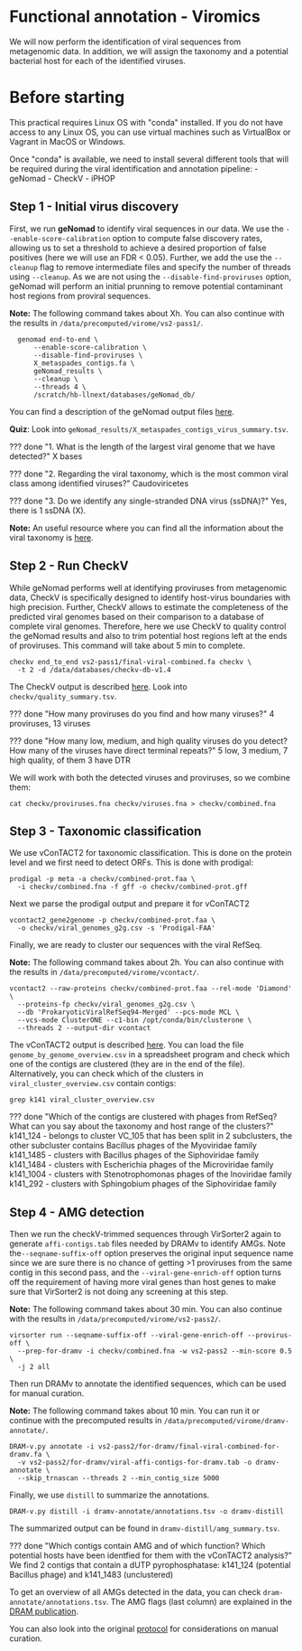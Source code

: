# Functional annotation - Viromics

We will now perform the identification of viral sequences from metagenomic data. In addition, we will assign the taxonomy and a potential bacterial host for each of the identified viruses.

# Before starting

This practical requires Linux OS with "conda" installed. If you do not have access to any Linux OS, you can use virtual machines such as VirtualBox or Vagrant in MacOS or Windows.

Once "conda" is available, we need to install several different tools that will be required during the viral identification and annotation pipeline:
    - geNomad
    - CheckV
    - iPHOP

## Step 1 - Initial virus discovery

First, we run **geNomad** to identify viral sequences in our data. We use the ``--enable-score-calibration`` option to compute false discovery rates, allowing us to set a threshold to achieve a desired proportion of false positives (here we will use an FDR < 0.05). Further, we add the use the ``--cleanup`` flag to remove intermediate files and specify the number of threads using ``--cleanup``. As we are not using the ``--disable-find-proviruses`` option, geNomad will perform an initial prunning to remove potential contaminant host regions from proviral sequences. 

**Note:** The following command takes about Xh. You can also continue with the results in ``/data/precomputed/virome/vs2-pass1/``.

      genomad end-to-end \
          --enable-score-calibration \
          --disable-find-proviruses \
          X_metaspades_contigs.fa \
          geNomad_results \
          --cleanup \
          --threads 4 \
          /scratch/hb-llnext/databases/geNomad_db/


You can find a description of the geNomad output files [here]([https://github.com/jiarong/VirSorter2#detailed-description-on-output-files]).

**Quiz**: Look into ``geNomad_results/X_metaspades_contigs_virus_summary.tsv``. 

??? done "1. What is the length of the largest viral genome that we have detected?"
    X bases

??? done "2. Regarding the viral taxonomy, which is the most common viral class among identified viruses?"
    Caudoviricetes

??? done "3. Do we identify any single-stranded DNA virus (ssDNA)?"
    Yes, there is 1 ssDNA (X).     

 **Note:** An useful resource where you can find all the information about the viral taxonomy is [here]([https://ictv.global/taxonomy]).    

## Step 2 - Run CheckV

While geNomad performs well at identifying proviruses from metagenomic data, CheckV is specifically designed to identify host-virus boundaries with high precision. Further, CheckV allows to estimate the completeness of the predicted viral genomes based on their comparison to a database of complete viral genomes. Therefore, here we use CheckV to quality control the geNomad results and also to trim potential host regions left at the ends of proviruses. This command will take about 5 min to complete.

    checkv end_to_end vs2-pass1/final-viral-combined.fa checkv \
      -t 2 -d /data/databases/checkv-db-v1.4

The CheckV output is described [here](https://bitbucket.org/berkeleylab/checkv/src/master/). Look into ``checkv/quality_summary.tsv``.

??? done "How many proviruses do you find and how many viruses?"
    4 proviruses, 13 viruses

??? done "How many low, medium, and high quality viruses do you detect? How many of the viruses have direct terminal repeats?"
    5 low,  3 medium, 7 high quality, of them 3 have DTR

We will work with both the detected viruses and proviruses, so we combine them:

    cat checkv/proviruses.fna checkv/viruses.fna > checkv/combined.fna

## Step 3 - Taxonomic classification

We use vConTACT2 for taxonomic classification. This is done on the protein level and we first need to detect ORFs. This is done with prodigal:

    prodigal -p meta -a checkv/combined-prot.faa \
      -i checkv/combined.fna -f gff -o checkv/combined-prot.gff


Next we parse the prodigal output and prepare it for vConTACT2

    vcontact2_gene2genome -p checkv/combined-prot.faa \
      -o checkv/viral_genomes_g2g.csv -s 'Prodigal-FAA'

Finally, we are ready to cluster our sequences with the viral RefSeq.

**Note:** The following command takes about 2h. You can also continue with the results in ``/data/precomputed/virome/vcontact/``.

    vcontact2 --raw-proteins checkv/combined-prot.faa --rel-mode 'Diamond' \
      --proteins-fp checkv/viral_genomes_g2g.csv \
      --db 'ProkaryoticViralRefSeq94-Merged' --pcs-mode MCL \
      --vcs-mode ClusterONE --c1-bin /opt/conda/bin/clusterone \
      --threads 2 --output-dir vcontact

The vConTACT2 output is described [here](https://bitbucket.org/MAVERICLab/vcontact2/wiki/Home). You can load the file ``genome_by_genome_overview.csv`` in a spreadsheet program and check which one of the contigs are clustered (they are in the end of the file). Alternatively, you can check which of the clusters in ``viral_cluster_overview.csv`` contain contigs:

    grep k141 viral_cluster_overview.csv

??? done "Which of the contigs are clustered with phages from RefSeq? What can you say about the taxonomy and host range of the clusters?"
    k141_124 - belongs to cluster VC_105 that has been split in 2 subclusters, the other subcluster contains Bacillus phages of the Myoviridae family  
    k141_1485 - clusters with Bacillus phages of the Siphoviridae family  
    k141_1484 - clusters with Escherichia phages of the Microviridae family  
    k141_1004 - clusters with Stenotrophomonas phages of the Inoviridae family  
    k141_292 - clusters with Sphingobium phages of the Siphoviridae family

## Step 4 - AMG detection

Then we run the checkV-trimmed sequences through VirSorter2 again to generate ``affi-contigs.tab`` files needed by DRAMv to identify AMGs. Note the``--seqname-suffix-off`` option preserves the original input sequence name since we are sure there is no chance of getting >1 proviruses from the same contig in this second pass, and the ``--viral-gene-enrich-off`` option turns off the requirement of having more viral genes than host genes to make sure that VirSorter2 is not doing any screening at this step.

**Note:** The following command takes about 30 min. You can also continue with the results in ``/data/precomputed/virome/vs2-pass2/``.

    virsorter run --seqname-suffix-off --viral-gene-enrich-off --provirus-off \
      --prep-for-dramv -i checkv/combined.fna -w vs2-pass2 --min-score 0.5 \
      -j 2 all

Then run DRAMv to annotate the identified sequences, which can be used for manual curation.

**Note:** The following command takes about 10 min. You can run it or continue with the precomputed results in ``/data/precomputed/virome/dramv-annotate/``.

    DRAM-v.py annotate -i vs2-pass2/for-dramv/final-viral-combined-for-dramv.fa \
      -v vs2-pass2/for-dramv/viral-affi-contigs-for-dramv.tab -o dramv-annotate \
      --skip_trnascan --threads 2 --min_contig_size 5000

Finally, we use ``distill`` to summarize the annotations.

    DRAM-v.py distill -i dramv-annotate/annotations.tsv -o dramv-distill

The summarized output can be found in ``dramv-distill/amg_summary.tsv``.

??? done "Which contigs contain AMG and of which function? Which potential hosts have been identfied for them with the vConTACT2 analysis?"
    We find 2 contigs that contain a dUTP pyrophosphatase: k141_124 (potential Bacillus phage) and k141_1483 (unclustered)

To get an overview of all AMGs detected in the data, you can check ``dram-annotate/annotations.tsv``. The AMG flags (last column) are explained in the [DRAM publication](https://academic.oup.com/nar/article/48/16/8883/5884738).

You can also look into the original [protocol](https://www.protocols.io/view/viral-sequence-identification-sop-with-virsorter2-5qpvoyqebg4o/) for considerations on manual curation.
